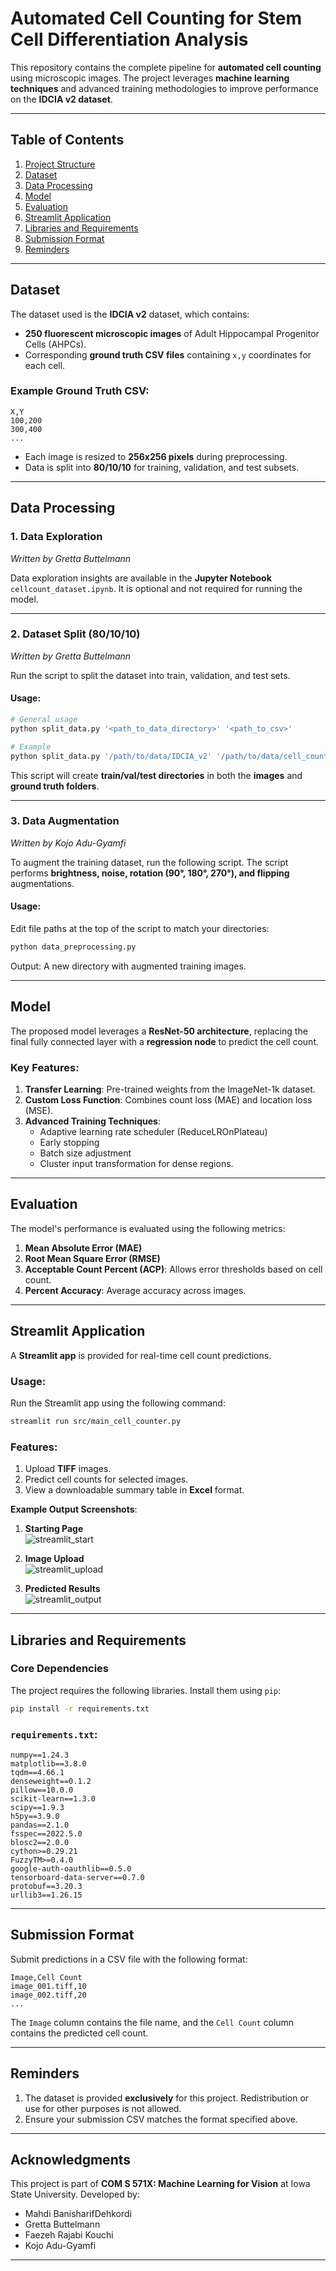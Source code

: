 # Automated Cell Counting for Stem Cell Differentiation Analysis

This repository contains the complete pipeline for **automated cell counting** using microscopic images. The project leverages **machine learning techniques** and advanced training methodologies to improve performance on the **IDCIA v2 dataset**.

---

## Table of Contents
1. [Project Structure](#project-structure)
2. [Dataset](#dataset)
3. [Data Processing](#data-processing)
4. [Model](#model)
5. [Evaluation](#evaluation)
6. [Streamlit Application](#streamlit-application)
7. [Libraries and Requirements](#libraries-and-requirements)
8. [Submission Format](#submission-format)
9. [Reminders](#reminders)

---

## Dataset

The dataset used is the **IDCIA v2** dataset, which contains:
- **250 fluorescent microscopic images** of Adult Hippocampal Progenitor Cells (AHPCs).
- Corresponding **ground truth CSV files** containing `x,y` coordinates for each cell.

### Example Ground Truth CSV:
```plaintext
X,Y
100,200
300,400
...
```

- Each image is resized to **256x256 pixels** during preprocessing.
- Data is split into **80/10/10** for training, validation, and test subsets.

---

## Data Processing

### 1. **Data Exploration**
*Written by Gretta Buttelmann*

Data exploration insights are available in the **Jupyter Notebook** `cellcount_dataset.ipynb`. It is optional and not required for running the model.

---

### 2. **Dataset Split (80/10/10)**
*Written by Gretta Buttelmann*

Run the script to split the dataset into train, validation, and test sets.

#### Usage:
```bash
# General usage
python split_data.py '<path_to_data_directory>' '<path_to_csv>'

# Example
python split_data.py '/path/to/data/IDCIA_v2' '/path/to/data/cell_count_datasets.csv'
```

This script will create **train/val/test directories** in both the **images** and **ground truth folders**.

---

### 3. **Data Augmentation**
*Written by Kojo Adu-Gyamfi*

To augment the training dataset, run the following script. The script performs **brightness, noise, rotation (90°, 180°, 270°), and flipping** augmentations.

#### Usage:
Edit file paths at the top of the script to match your directories:
```bash
python data_preprocessing.py
```

Output: A new directory with augmented training images.

---

## Model

The proposed model leverages a **ResNet-50 architecture**, replacing the final fully connected layer with a **regression node** to predict the cell count.

### Key Features:
1. **Transfer Learning**: Pre-trained weights from the ImageNet-1k dataset.
2. **Custom Loss Function**: Combines count loss (MAE) and location loss (MSE).
3. **Advanced Training Techniques**:
   - Adaptive learning rate scheduler (ReduceLROnPlateau)
   - Early stopping
   - Batch size adjustment
   - Cluster input transformation for dense regions.

---

## Evaluation

The model's performance is evaluated using the following metrics:
1. **Mean Absolute Error (MAE)**
2. **Root Mean Square Error (RMSE)**
3. **Acceptable Count Percent (ACP)**: Allows error thresholds based on cell count.
4. **Percent Accuracy**: Average accuracy across images.

---

## Streamlit Application

A **Streamlit app** is provided for real-time cell count predictions.

### Usage:
Run the Streamlit app using the following command:
```bash
streamlit run src/main_cell_counter.py
```

### Features:
1. Upload **TIFF** images.
2. Predict cell counts for selected images.
3. View a downloadable summary table in **Excel** format.

**Example Output Screenshots**:
1. **Starting Page**  
![streamlit_start](https://github.com/user-attachments/assets/13e9f547-07c5-4f8a-b72b-23cec3e572bf)

2. **Image Upload**  
![streamlit_upload](https://github.com/user-attachments/assets/ff104d99-0d35-471f-86b1-81084737d04a)

3. **Predicted Results**  
![streamlit_output](https://github.com/user-attachments/assets/d7135bba-da41-4d4d-9d01-a454884b50ff)

---

## Libraries and Requirements

### Core Dependencies
The project requires the following libraries. Install them using `pip`:
```bash
pip install -r requirements.txt
```

### `requirements.txt`:
```plaintext
numpy==1.24.3
matplotlib==3.8.0
tqdm==4.66.1
denseweight==0.1.2
pillow==10.0.0
scikit-learn==1.3.0
scipy==1.9.3
h5py==3.9.0
pandas==2.1.0
fsspec==2022.5.0
blosc2==2.0.0
cython>=0.29.21
FuzzyTM>=0.4.0
google-auth-oauthlib==0.5.0
tensorboard-data-server==0.7.0
protobuf==3.20.3
urllib3==1.26.15
```

---

## Submission Format

Submit predictions in a CSV file with the following format:
```plaintext
Image,Cell Count
image_001.tiff,10
image_002.tiff,20
...
```

The `Image` column contains the file name, and the `Cell Count` column contains the predicted cell count.

---

## Reminders

1. The dataset is provided **exclusively** for this project. Redistribution or use for other purposes is not allowed.
2. Ensure your submission CSV matches the format specified above.

---

## Acknowledgments
This project is part of **COM S 571X: Machine Learning for Vision** at Iowa State University. Developed by:
- Mahdi BanisharifDehkordi
- Gretta Buttelmann
- Faezeh Rajabi Kouchi
- Kojo Adu-Gyamfi


---
